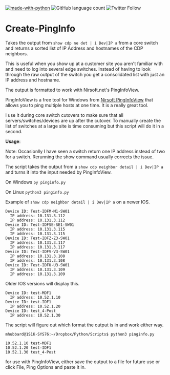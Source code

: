 [![made-with-python](https://img.shields.io/badge/Made%20with-Python-1f425f.svg)](https://www.python.org/)
![GitHub language count](https://img.shields.io/github/languages/count/rikosintie/nmap-python)
![Twitter Follow](https://img.shields.io/twitter/follow/rikosintie?style=social)

# Create-PingInfo
Takes the output from `show cdp ne det | i Dev|IP a` from a core switch and returns a sorted list of IP Address and hostnames of the CDP neighbors.

This is useful when you show up at a customer site you aren't familiar with and need to log into several edge switches. Instead of having to look through the raw output of the switch you get a consolidated list with just an IP address and hostname.

The output is formatted to work with Nirsoft.net's PingInfoView.

PingInfoView is a free tool for Windows from [Nirsoft PingInfoView](http://www.nirsoft.net/utils/multiple_ping_tool.html) that
allows you to ping multiple hosts at one time. It is a really great tool.

I use it during core switch cutovers to make sure that all servers/switches/devices are up after the cutover. To manually create the list of switches at a large site is time consuming but this script will do it in a second.

**Usage**:

Note: Occasionlly I have seen a switch return one IP address instead of two for a switch. Rerunning the show command usually corrects the issue.

The script takes the output from a `show cdp neighbor detail | i Dev|IP a` and turns it into the input needed
by PingInfoView.

On Windows `py pinginfo.py`

On Linux `python3 pinginfo.py`

Example of `show cdp neighbor detail | i Dev|IP a` on a newer IOS. 
```
Device ID: Test-IDFM-M1-SW01
  IP address: 10.131.3.112
  IP address: 10.131.3.112
Device ID: Test-IDFSE-SE1-SW01
  IP address: 10.131.3.115
  IP address: 10.131.3.115
Device ID: Test-IDFZ-Z3-SW01
  IP address: 10.131.3.117
  IP address: 10.131.3.117
Device ID: Test-IDFV-V3-SW01
  IP address: 10.131.3.108
  IP address: 10.131.3.108
Device ID: Test-IDFU-U3-SW01
  IP address: 10.131.3.109
  IP address: 10.131.3.109
```  
Older IOS versions will display this. 
```
Device ID: test-MDF1
  IP address: 10.52.1.10
Device ID: test-IDF1
  IP address: 10.52.1.20
Device ID: test_4-Post
  IP address: 10.52.1.30
```
The script will figure out which format the output is in and work either way.
```
mhubbard@1S1K-SYS76:~/Dropbox/Python/Scripts$ python3 pinginfo.py

10.52.1.10 test-MDF1
10.52.1.20 test-IDF1
10.52.1.30 test_4-Post
 ```

for use with PingInfoView, either save the output to a file for future use or click File, Ping Options and paste it in. 
